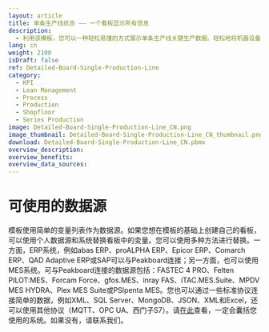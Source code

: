 ```yaml
---
layout: article
title: 单条生产线状态 —— 一个看板显示所有信息
description: 
  - 利用该模板，您可以一种轻松易懂的方式展示单条生产线关键生产数据。轻松地将机器设备数据、生产和控制数据以及关键数据（例如KPI）直接显示在屏幕上。实时数据能让您更加了解生产状态，减少下线时间，从而助您达到产量最大化。马上下载使用吧！
lang: cn
weight: 2100
isDraft: false
ref: Detailed-Board-Single-Production-Line
category:
  - KPI
  - Lean Management
  - Process
  - Production
  - Shopfloor
  - Series Production
image: Detailed-Board-Single-Production-Line_CN.png
image_thumbnail: Detailed-Board-Single-Production-Line_CN_thumbnail.png
download: Detailed-Board-Single-Production-Line_CN.pbmx
overview_description:
overview_benefits:
overview_data_sources:
---
```

# 可使用的数据源

模板使用简单的变量列表作为数据源。如果您想在模板的基础上创建自己的看板，可以使用个人数据源和系统替换看板中的变量。您可以使用多种方法进行替换。一方面，ERP系统，例如abas ERP、proALPHA ERP、Epicor ERP、Comarch ERP、QAD Adaptive ERP或SAP可以与Peakboard连接；另一方面，也可以使用MES系统。可与Peakboard连接的数据源包括：FASTEC 4 PRO、Felten PILOT:MES、Forcam Force、gfos.MES、inray FAS、iTAC.MES.Suite、MPDV MES HYDRA、Plex MES Suite或PSIpenta MES。您也可以通过一些标准协议连接简单的数据，例如XML、SQL Server、MongoDB、JSON、XML和Excel，还可以使用其他协议（MQTT、OPC UA、西门子S7）。请[在此](https://peakboard.com/en/product/peakboard-versions/#dataconnections)查看，一定会囊括您使用的系统。如果没有，请联系我们。